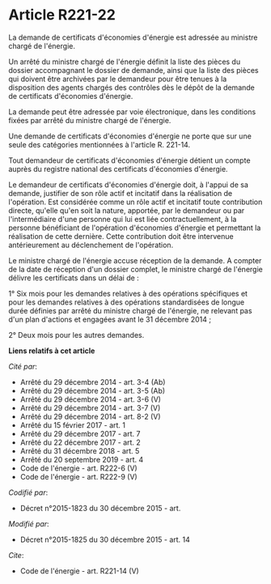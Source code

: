 # Article R221-22

La demande de certificats d'économies d'énergie est adressée au ministre chargé de l'énergie. 

Un arrêté du ministre chargé de l'énergie définit la liste des pièces du dossier accompagnant le dossier de demande, ainsi
que la liste des pièces qui doivent être archivées par le demandeur pour être tenues à la disposition des agents chargés des
contrôles dès le dépôt de la demande de certificats d'économies d'énergie. 

La demande peut être adressée par voie électronique, dans les conditions fixées par arrêté du ministre chargé de l'énergie. 

Une demande de certificats d'économies d'énergie ne porte que sur une seule des catégories mentionnées à l'article R.
221-14. 

Tout demandeur de certificats d'économies d'énergie détient un compte auprès du registre national des certificats d'économies
d'énergie. 

Le demandeur de certificats d'économies d'énergie doit, à l'appui de sa demande, justifier de son rôle actif et incitatif
dans la réalisation de l'opération. Est considérée comme un rôle actif et incitatif toute contribution directe, qu'elle qu'en
soit la nature, apportée, par le demandeur ou par l'intermédiaire d'une personne qui lui est liée contractuellement, à la
personne bénéficiant de l'opération d'économies d'énergie et permettant la réalisation de cette dernière. Cette contribution
doit être intervenue antérieurement au déclenchement de l'opération. 

Le ministre chargé de l'énergie accuse réception de la demande. A compter de la date de réception d'un dossier complet, le
ministre chargé de l'énergie délivre les certificats dans un délai de : 

1° Six mois pour les demandes relatives à des opérations spécifiques et pour les demandes relatives à des opérations
standardisées de longue durée définies par arrêté du ministre chargé de l'énergie, ne relevant pas d'un plan d'actions et
engagées avant le 31 décembre 2014 ; 

2° Deux mois pour les autres demandes.

**Liens relatifs à cet article**

_Cité par_:

  - Arrêté du 29 décembre 2014 - art. 3-4 (Ab)
  - Arrêté du 29 décembre 2014 - art. 3-5 (Ab)
  - Arrêté du 29 décembre 2014 - art. 3-6 (V)
  - Arrêté du 29 décembre 2014 - art. 3-7 (V)
  - Arrêté du 29 décembre 2014 - art. 8-2 (V)
  - Arrêté du 15 février 2017 - art. 1
  - Arrêté du 29 décembre 2017 - art. 7
  - Arrêté du 22 décembre 2017 - art. 2
  - Arrêté du 31 décembre 2018 - art. 5
  - Arrêté du 20 septembre 2019 - art. 4
  - Code de l'énergie - art. R222-6 (V)
  - Code de l'énergie - art. R222-9 (V)

_Codifié par_:

  - Décret n°2015-1823 du 30 décembre 2015 - art.

_Modifié par_:

  - Décret n°2015-1825 du 30 décembre 2015 - art. 14

_Cite_:

  - Code de l'énergie - art. R221-14 (V)
